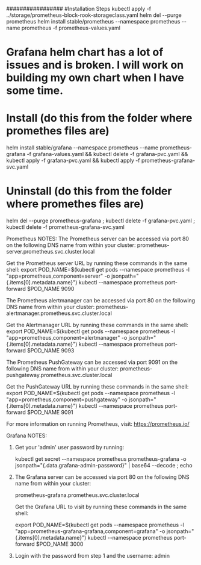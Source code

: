 #################
#Installation Steps
kubectl apply -f ../storage/prometheus-block-rook-storageclass.yaml
helm del --purge prometheus
helm install stable/prometheus --namespace prometheus --name prometheus -f prometheus-values.yaml

# Grafana helm chart has a lot of issues and is broken. I will work on building my own chart when I have some time.
# Install (do this from the folder where promethes files are)
helm install stable/grafana --namespace prometheus  --name prometheus-grafana -f grafana-values.yaml && kubectl delete -f grafana-pvc.yaml && kubectl apply -f grafana-pvc.yaml && kubectl apply -f prometheus-grafana-svc.yaml 
# Uninstall (do this from the folder where promethes files are)
helm del --purge prometheus-grafana ; kubectl delete -f grafana-pvc.yaml ; kubectl delete -f prometheus-grafana-svc.yaml

Prometheus NOTES:
The Prometheus server can be accessed via port 80 on the following DNS name from within your cluster:
prometheus-server.prometheus.svc.cluster.local


Get the Prometheus server URL by running these commands in the same shell:
  export POD_NAME=$(kubectl get pods --namespace prometheus -l "app=prometheus,component=server" -o jsonpath="{.items[0].metadata.name}")
  kubectl --namespace prometheus port-forward $POD_NAME 9090


The Prometheus alertmanager can be accessed via port 80 on the following DNS name from within your cluster:
prometheus-alertmanager.prometheus.svc.cluster.local


Get the Alertmanager URL by running these commands in the same shell:
  export POD_NAME=$(kubectl get pods --namespace prometheus -l "app=prometheus,component=alertmanager" -o jsonpath="{.items[0].metadata.name}")
  kubectl --namespace prometheus port-forward $POD_NAME 9093


The Prometheus PushGateway can be accessed via port 9091 on the following DNS name from within your cluster:
prometheus-pushgateway.prometheus.svc.cluster.local


Get the PushGateway URL by running these commands in the same shell:
  export POD_NAME=$(kubectl get pods --namespace prometheus -l "app=prometheus,component=pushgateway" -o jsonpath="{.items[0].metadata.name}")
  kubectl --namespace prometheus port-forward $POD_NAME 9091

For more information on running Prometheus, visit:
https://prometheus.io/


Grafana NOTES:
1. Get your 'admin' user password by running:

   kubectl get secret --namespace prometheus prometheus-grafana -o jsonpath="{.data.grafana-admin-password}" | base64 --decode ; echo

2. The Grafana server can be accessed via port 80 on the following DNS name from within your cluster:

   prometheus-grafana.prometheus.svc.cluster.local

   Get the Grafana URL to visit by running these commands in the same shell:

     export POD_NAME=$(kubectl get pods --namespace prometheus -l "app=prometheus-grafana-grafana,component=grafana" -o jsonpath="{.items[0].metadata.name}")
     kubectl --namespace prometheus port-forward $POD_NAME 3000

3. Login with the password from step 1 and the username: admin

